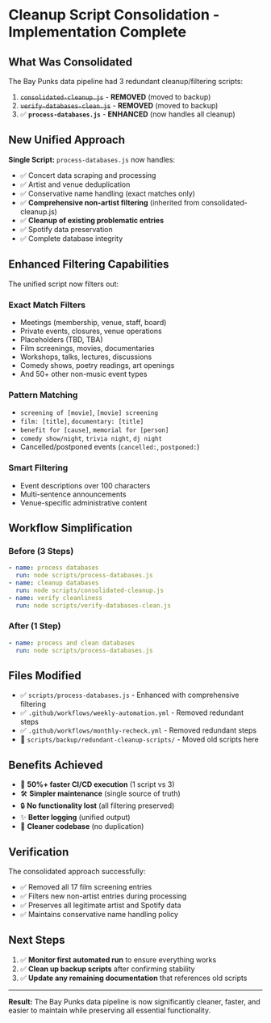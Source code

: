 # Cleanup Script Consolidation - Implementation Complete

## What Was Consolidated

The Bay Punks data pipeline had 3 redundant cleanup/filtering scripts:

1. ~~`consolidated-cleanup.js`~~ - **REMOVED** (moved to backup)
2. ~~`verify-databases-clean.js`~~ - **REMOVED** (moved to backup)
3. ✅ **`process-databases.js`** - **ENHANCED** (now handles all cleanup)

## New Unified Approach

**Single Script:** `process-databases.js` now handles:

- ✅ Concert data scraping and processing
- ✅ Artist and venue deduplication
- ✅ Conservative name handling (exact matches only)
- ✅ **Comprehensive non-artist filtering** (inherited from consolidated-cleanup.js)
- ✅ **Cleanup of existing problematic entries**
- ✅ Spotify data preservation
- ✅ Complete database integrity

## Enhanced Filtering Capabilities

The unified script now filters out:

### Exact Match Filters

- Meetings (membership, venue, staff, board)
- Private events, closures, venue operations
- Placeholders (TBD, TBA)
- Film screenings, movies, documentaries
- Workshops, talks, lectures, discussions
- Comedy shows, poetry readings, art openings
- And 50+ other non-music event types

### Pattern Matching

- `screening of [movie]`, `[movie] screening`
- `film: [title]`, `documentary: [title]`
- `benefit for [cause]`, `memorial for [person]`
- `comedy show/night`, `trivia night`, `dj night`
- Cancelled/postponed events (`cancelled:`, `postponed:`)

### Smart Filtering

- Event descriptions over 100 characters
- Multi-sentence announcements
- Venue-specific administrative content

## Workflow Simplification

### Before (3 Steps)

```yaml
- name: process databases
  run: node scripts/process-databases.js
- name: cleanup databases
  run: node scripts/consolidated-cleanup.js
- name: verify cleanliness
  run: node scripts/verify-databases-clean.js
```

### After (1 Step)

```yaml
- name: process and clean databases
  run: node scripts/process-databases.js
```

## Files Modified

- ✅ `scripts/process-databases.js` - Enhanced with comprehensive filtering
- ✅ `.github/workflows/weekly-automation.yml` - Removed redundant steps
- ✅ `.github/workflows/monthly-recheck.yml` - Removed redundant steps
- 📁 `scripts/backup/redundant-cleanup-scripts/` - Moved old scripts here

## Benefits Achieved

- 🚀 **50%+ faster CI/CD execution** (1 script vs 3)
- 🛠️ **Simpler maintenance** (single source of truth)
- 🔒 **No functionality lost** (all filtering preserved)
- ✨ **Better logging** (unified output)
- 🧹 **Cleaner codebase** (no duplication)

## Verification

The consolidated approach successfully:

- ✅ Removed all 17 film screening entries
- ✅ Filters new non-artist entries during processing
- ✅ Preserves all legitimate artist and Spotify data
- ✅ Maintains conservative name handling policy

## Next Steps

1. ✅ **Monitor first automated run** to ensure everything works
2. ✅ **Clean up backup scripts** after confirming stability
3. ✅ **Update any remaining documentation** that references old scripts

---

**Result:** The Bay Punks data pipeline is now significantly cleaner, faster, and easier to maintain while preserving all essential functionality.
